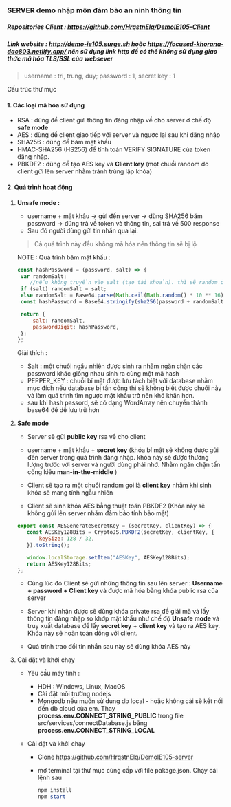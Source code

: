 ### SERVER demo nhập môn đảm bảo an ninh thông tin

##### Repositories Client : https://github.com/HrqstnElq/DemoIE105-Client
##### Link website : http://demo-ie105.surge.sh hoặc https://focused-khorana-dac803.netlify.app/ nên sử dụng link http để có thể không sử dụng giao thức mã hóa TLS/SSL của websever

> username : tri, trung, duy; password : 1, secret key : 1

Cấu trúc thư mục 

#### 1.	Các loại mã hóa sử dụng

- RSA  : dùng để client gửi thông tin đăng nhập về cho server ở chế độ **safe mode**
- AES : dùng để client giao tiếp với server và ngược lại sau khi đăng nhập
- SHA256 : dùng để băm mật khẩu
- HMAC-SHA256 (HS256) để tính toán VERIFY SIGNATURE của token đăng nhập.
- PBKDF2 : dùng để tạo AES key và **Client key** (một chuổi random do client gửi lên server nhằm tránh trùng lặp khóa)

#### 2. Quá trình hoạt động 

1. **Unsafe mode :** 

   - username + mật khẩu  → gửi đến server → dùng SHA256 băm password  → đúng trả về token và thông tin, sai trả về 500 response 
   - Sau đó người dùng gửi tin nhắn qua lại. 

   > Cả quá trình này đều không mã hóa nên thông tin sẽ bị lộ 

   NOTE : Quá trình băm mật khẩu : 

   ```js
   const hashPassword = (password, salt) => {
   	var randomSalt;
       //nếu không truyền vào salt (tạo tài khoản). thì sẽ random chuỗi này
   	if (salt) randomSalt = salt;
   	else randomSalt = Base64.parse(Math.ceil(Math.random() * 10 ** 16).toString());
   	const hashPassword = Base64.stringify(sha256(password + randomSalt + process.env.PEPPER_KEY));
   
   	return {
   		salt: randomSalt,
   		passwordDigit: hashPassword,
   	};
   };
   ```

   Giải thích : 

   - Salt : một chuổi ngẩu nhiên được sinh ra nhằm ngăn chặn các password khác giống nhau sinh ra cùng một mã hash
   - PEPPER_KEY : chuỗi bí mật được lưu tách biệt với database nhằm mục đích nếu database bị tấn công thì sẽ không biết được chuổi này và làm quá trình tìm ngược mật khẩu trở nên khó khăn hơn.
   - sau khi hash passord, sẽ có dạng WordArray nên chuyển thành base64 để dễ lưu trữ hơn

2. **Safe mode** 

   - Server sẽ gửi **public key** rsa về cho client 

   - username + mật khẩu + **secret key** (khóa bí mật sẽ không được gửi đến server trong quá trình đăng nhập. khóa này sẽ được thương lượng trước với server và người dùng phải nhớ. Nhằm ngăn chặn tấn công kiểu **man-in-the-middle** )

   - Client sẽ tạo ra một chuổi random gọi là **client key** nhằm khi sinh khóa sẽ mang tính ngẫu nhiên 

   -  Client sẽ sinh khóa AES bằng thuật toán PBKDF2 (Khóa này sẽ không gửi lên server nhằm đảm bảo tính bảo mật)

     ```js
     export const AESGenerateSecretKey = (secretKey, clientKey) => {
     	const AESKey128Bits = CryptoJS.PBKDF2(secretKey, clientKey, {
     		keySize: 128 / 32,
     	}).toString();
     
     	window.localStorage.setItem("AESKey", AESKey128Bits);
     	return AESKey128Bits;
     };
     ```

   - Cùng lúc đó Client sẽ gửi những thông tin sau lên server : **Username + password + Client key**  và được mã hóa bằng khóa public rsa của server 

   - Server khi nhận được sẽ dùng khóa private rsa để giải mã và lấy thông tin đăng nhập so khớp mật khẩu như chế độ **Unsafe mode** và truy xuất database để lấy **secret key** + **client key**  và tạo ra AES key. Khóa này sẽ hoàn toàn dống với client.

   - Quá trình trao đổi tin nhắn sau này sẽ dùng khóa AES này

3. Cài đặt và khởi chạy 

   - Yêu cầu máy tính :

     - HDH : Windows, Linux, MacOS 
     - Cài đặt môi trường nodejs
     - Mongodb nếu muốn sử dụng db local - hoặc không cài sẽ kết nối đến db cloud của em. Thay **process.env.CONNECT_STRING_PUBLIC** trong file src/services/connectDatabase.js bằng **process.env.CONNECT_STRING_LOCAL**

   - Cài dặt và khởi chạy 

     - Clone https://github.com/HrqstnElq/DemoIE105-server

     - mở terminal tại thư mục cùng cấp với file pakage.json. Chạy cái lệnh sau 

       ```powershell
       npm install 
       npm start 
       ```

       
